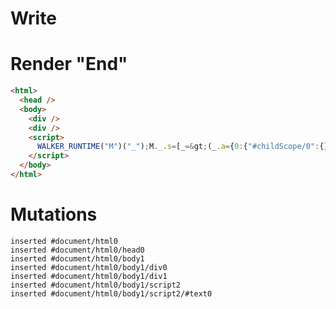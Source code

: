 # Write
  <div></div><div></div><script>WALKER_RUNTIME("M")("_");M._.s=[_=>(_.a={0:{"#childScope/0":{},"#childScope/1":{}}})];M._.d=1</script>


# Render "End"
```html
<html>
  <head />
  <body>
    <div />
    <div />
    <script>
      WALKER_RUNTIME("M")("_");M._.s=[_=&gt;(_.a={0:{"#childScope/0":{},"#childScope/1":{}}})];M._.d=1
    </script>
  </body>
</html>
```

# Mutations
```
inserted #document/html0
inserted #document/html0/head0
inserted #document/html0/body1
inserted #document/html0/body1/div0
inserted #document/html0/body1/div1
inserted #document/html0/body1/script2
inserted #document/html0/body1/script2/#text0
```